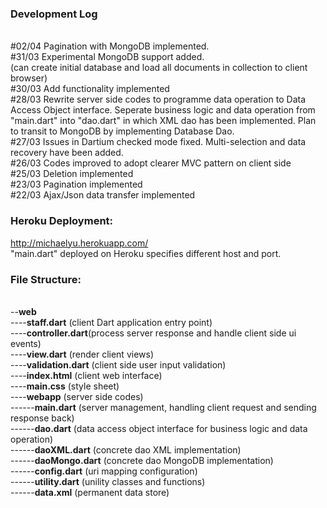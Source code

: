<h3>Development Log</h3> 
<br>#02/04 Pagination with MongoDB implemented.
<br>#31/03 Experimental MongoDB support added.
<br>(can create initial database and load all documents in collection to client browser) 
<br>#30/03 Add functionality implemented
<br>#28/03 Rewrite server side codes to programme data operation to Data Access Object interface. 
Seperate business logic and data operation from "main.dart" into "dao.dart" in which XML dao has been implemented.
Plan to transit to MongoDB by implementing Database Dao. 
<br>#27/03 Issues in Dartium checked mode fixed. Multi-selection and data recovery have been added.
<br>#26/03 Codes improved to adopt clearer MVC pattern on client side
<br>#25/03 Deletion implemented
<br>#23/03 Pagination implemented
<br>#22/03 Ajax/Json data transfer implemented

<h3>Heroku Deployment:</h3>

<a href="http://michaelyu.herokuapp.com/">http://michaelyu.herokuapp.com/</a>
<br>"main.dart" deployed on Heroku specifies different host and port.

<h3>File Structure:</h3>

<br>--<b>web</b>
<br>----<b>staff.dart</b>    (client Dart application entry point)
<br>----<b>controller.dart</b>(process server response and handle client side ui events)
<br>----<b>view.dart</b>     (render client views)
<br>----<b>validation.dart</b>     (client side user input validation)
<br>----<b>index.html</b>    (client web interface) 
<br>----<b>main.css</b>      (style sheet)
<br>----<b>webapp</b>      (server side codes)
<br>------<b>main.dart</b>     (server management, handling client request and sending response back)
<br>------<b>dao.dart</b>    (data access object interface for business logic and data operation)
<br>------<b>daoXML.dart</b>    (concrete dao XML implementation)
<br>------<b>daoMongo.dart</b>    (concrete dao MongoDB implementation)
<br>------<b>config.dart</b>    (uri mapping configuration)
<br>------<b>utility.dart</b>    (unility classes and functions)
<br>------<b>data.xml</b>    (permanent data store)

